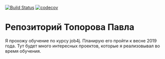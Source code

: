[![Build Status](https://travis-ci.org/Logg1X/job4j.svg?branch=master)](https://travis-ci.org/Logg1X/job4j)
[![codecov](https://codecov.io/gh/Logg1X/job4j/branch/master/graph/badge.svg)](https://codecov.io/gh/Logg1X/job4j)
# Репозиторий Топорова Павла

 Я прохожу обучение по курсу job4j. Планирую его пройти к весне 2019 года.
 Тут будет много интересных проектов, которые я реализовывал во время обучения.

